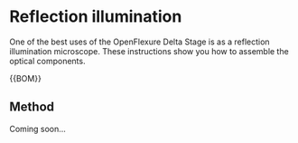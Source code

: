 # Reflection illumination

One of the best uses of the OpenFlexure Delta Stage is as a reflection illumination microscope.  These instructions show you how to assemble the optical components.

{{BOM}}

## Method

Coming soon...
